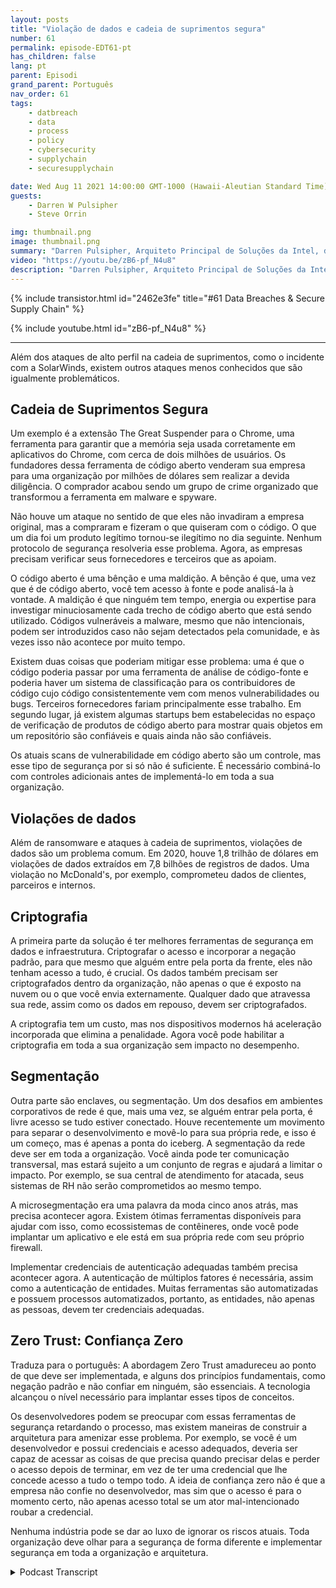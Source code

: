 ```yaml
---
layout: posts
title: "Violação de dados e cadeia de suprimentos segura"
number: 61
permalink: episode-EDT61-pt
has_children: false
lang: pt
parent: Episodi
grand_parent: Português
nav_order: 61
tags:
    - datbreach
    - data
    - process
    - policy
    - cybersecurity
    - supplychain
    - securesupplychain

date: Wed Aug 11 2021 14:00:00 GMT-1000 (Hawaii-Aleutian Standard Time)
guests:
    - Darren W Pulsipher
    - Steve Orrin

img: thumbnail.png
image: thumbnail.png
summary: "Darren Pulsipher, Arquiteto Principal de Soluções da Intel, discute violações de dados e cadeia de suprimentos segura com o convidado frequente Steve Orrin, CTO da Intel Federal."
video: "https://youtu.be/zB6-pf_N4u8"
description: "Darren Pulsipher, Arquiteto Principal de Soluções da Intel, discute violações de dados e cadeia de suprimentos segura com o convidado frequente Steve Orrin, CTO da Intel Federal."
---
```


<div>
{% include transistor.html id="2462e3fe" title="#61 Data Breaches & Secure Supply Chain" %}

{% include youtube.html id="zB6-pf_N4u8" %}
</div>

---

Além dos ataques de alto perfil na cadeia de suprimentos, como o incidente com a SolarWinds, existem outros ataques menos conhecidos que são igualmente problemáticos.

## Cadeia de Suprimentos Segura

Um exemplo é a extensão The Great Suspender para o Chrome, uma ferramenta para garantir que a memória seja usada corretamente em aplicativos do Chrome, com cerca de dois milhões de usuários. Os fundadores dessa ferramenta de código aberto venderam sua empresa para uma organização por milhões de dólares sem realizar a devida diligência. O comprador acabou sendo um grupo de crime organizado que transformou a ferramenta em malware e spyware.

Não houve um ataque no sentido de que eles não invadiram a empresa original, mas a compraram e fizeram o que quiseram com o código. O que um dia foi um produto legítimo tornou-se ilegítimo no dia seguinte. Nenhum protocolo de segurança resolveria esse problema. Agora, as empresas precisam verificar seus fornecedores e terceiros que as apoiam.

O código aberto é uma bênção e uma maldição. A bênção é que, uma vez que é de código aberto, você tem acesso à fonte e pode analisá-la à vontade. A maldição é que ninguém tem tempo, energia ou expertise para investigar minuciosamente cada trecho de código aberto que está sendo utilizado. Códigos vulneráveis a malware, mesmo que não intencionais, podem ser introduzidos caso não sejam detectados pela comunidade, e às vezes isso não acontece por muito tempo.

Existem duas coisas que poderiam mitigar esse problema: uma é que o código poderia passar por uma ferramenta de análise de código-fonte e poderia haver um sistema de classificação para os contribuidores de código cujo código consistentemente vem com menos vulnerabilidades ou bugs. Terceiros fornecedores fariam principalmente esse trabalho. Em segundo lugar, já existem algumas startups bem estabelecidas no espaço de verificação de produtos de código aberto para mostrar quais objetos em um repositório são confiáveis e quais ainda não são confiáveis.

Os atuais scans de vulnerabilidade em código aberto são um controle, mas esse tipo de segurança por si só não é suficiente. É necessário combiná-lo com controles adicionais antes de implementá-lo em toda a sua organização.

## Violações de dados

Além de ransomware e ataques à cadeia de suprimentos, violações de dados são um problema comum. Em 2020, houve 1,8 trilhão de dólares em violações de dados extraídos em 7,8 bilhões de registros de dados. Uma violação no McDonald's, por exemplo, comprometeu dados de clientes, parceiros e internos.

## Criptografia

A primeira parte da solução é ter melhores ferramentas de segurança em dados e infraestrutura. Criptografar o acesso e incorporar a negação padrão, para que mesmo que alguém entre pela porta da frente, eles não tenham acesso a tudo, é crucial. Os dados também precisam ser criptografados dentro da organização, não apenas o que é exposto na nuvem ou o que você envia externamente. Qualquer dado que atravessa sua rede, assim como os dados em repouso, devem ser criptografados.

A criptografia tem um custo, mas nos dispositivos modernos há aceleração incorporada que elimina a penalidade. Agora você pode habilitar a criptografia em toda a sua organização sem impacto no desempenho.

## Segmentação

Outra parte são enclaves, ou segmentação. Um dos desafios em ambientes corporativos de rede é que, mais uma vez, se alguém entrar pela porta, é livre acesso se tudo estiver conectado. Houve recentemente um movimento para separar o desenvolvimento e movê-lo para sua própria rede, e isso é um começo, mas é apenas a ponta do iceberg. A segmentação da rede deve ser em toda a organização. Você ainda pode ter comunicação transversal, mas estará sujeito a um conjunto de regras e ajudará a limitar o impacto. Por exemplo, se sua central de atendimento for atacada, seus sistemas de RH não serão comprometidos ao mesmo tempo.

A microsegmentação era uma palavra da moda cinco anos atrás, mas precisa acontecer agora. Existem ótimas ferramentas disponíveis para ajudar com isso, como ecossistemas de contêineres, onde você pode implantar um aplicativo e ele está em sua própria rede com seu próprio firewall.

Implementar credenciais de autenticação adequadas também precisa acontecer agora. A autenticação de múltiplos fatores é necessária, assim como a autenticação de entidades. Muitas ferramentas são automatizadas e possuem processos automatizados, portanto, as entidades, não apenas as pessoas, devem ter credenciais adequadas.

## Zero Trust: Confiança Zero

Traduza para o português: A abordagem Zero Trust amadureceu ao ponto de que deve ser implementada, e alguns dos princípios fundamentais, como negação padrão e não confiar em ninguém, são essenciais. A tecnologia alcançou o nível necessário para implantar esses tipos de conceitos.

Os desenvolvedores podem se preocupar com essas ferramentas de segurança retardando o processo, mas existem maneiras de construir a arquitetura para amenizar esse problema. Por exemplo, se você é um desenvolvedor e possui credenciais e acesso adequados, deveria ser capaz de acessar as coisas de que precisa quando precisar delas e perder o acesso depois de terminar, em vez de ter uma credencial que lhe concede acesso a tudo o tempo todo. A ideia de confiança zero não é que a empresa não confie no desenvolvedor, mas sim que o acesso é para o momento certo, não apenas acesso total se um ator mal-intencionado roubar a credencial.

Nenhuma indústria pode se dar ao luxo de ignorar os riscos atuais. Toda organização deve olhar para a segurança de forma diferente e implementar segurança em toda a organização e arquitetura.



<details>
<summary> Podcast Transcript </summary>

<p></p>

</details>
